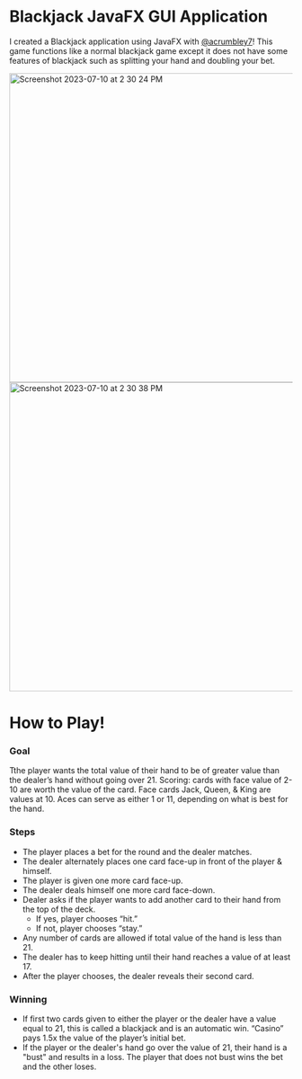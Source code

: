 # Blackjack JavaFX GUI Application
I created a Blackjack application using JavaFX with [@acrumbley7](https://github.com/acrumbley7)! This game functions like a normal blackjack game except it does not have some features of blackjack such as splitting your hand and doubling your bet. 

<img width="550" alt="Screenshot 2023-07-10 at 2 30 24 PM" src="https://github.com/manyolie3/blackjack/assets/127877144/d5a37065-92ed-4d10-8421-f6faceb2d35f">
<img width="550" alt="Screenshot 2023-07-10 at 2 30 38 PM" src="https://github.com/manyolie3/blackjack/assets/127877144/c5b2ba88-e9e7-4d6f-997e-2fdd00bf2ded">

# How to Play!
### Goal
Tthe player wants the total value of their hand to be of greater value than the dealer’s hand without going over 21.
Scoring: cards with face value of 2-10 are worth the value of the card. Face cards Jack, Queen, & King are values at 10. Aces can serve as either 1 or 11, depending on what is best for the hand.
### Steps
- The player places a bet for the round and the dealer matches.
- The dealer alternately places one card face-up in front of the player & himself.
- The player is given one more card face-up.
- The dealer deals himself one more card face-down.
- Dealer asks if the player wants to add another card to
their hand from the top of the deck.
  - If yes, player chooses “hit.”
  - If not, player chooses “stay.”
- Any number of cards are allowed if total value of
the hand is less than 21.
- The dealer has to keep hitting until their hand
reaches a value of at least 17.
- After the player chooses, the dealer reveals their
second card.
### Winning
- If first two cards given to either the player or the dealer have a value equal to 21, this is called a blackjack and is an automatic win. “Casino” pays 1.5x the value of the player’s initial bet.
- If the player or the dealer's hand go over the value of 21, their hand is a "bust" and results in a loss. The player that does not bust wins the bet and the other loses.

